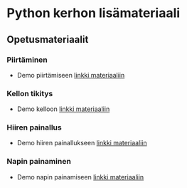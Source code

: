 # Python kerhon lisämateriaali

## Opetusmateriaalit

### Piirtäminen
- Demo piirtämiseen
[linkki materiaaliin](https://github.com/macabre-cs/python-kerhon-demot/blob/main/piirto.py)

### Kellon tikitys
- Demo kelloon
[linkki materiaaliin](https://github.com/macabre-cs/python-kerhon-demot/blob/main/aika.py)

### Hiiren painallus
- Demo hiiren painallukseen
[linkki materiaaliin](https://github.com/macabre-cs/python-kerhon-demot/blob/main/hiiri.py)

### Napin painaminen
- Demo napin painamiseen
[linkki materiaaliin](https://github.com/macabre-cs/python-kerhon-demot/blob/main/napin_painaminen.py)
